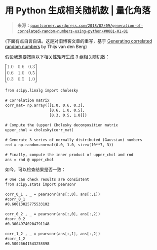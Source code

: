 <!--yml

类别: 未分类

日期: 2024-05-18 08:06:58

-->

# 用 Python 生成相关随机数 | 量化角落

> 来源：[`quantcorner.wordpress.com/2018/02/09/generation-of-correlated-random-numbers-using-python/#0001-01-01`](https://quantcorner.wordpress.com/2018/02/09/generation-of-correlated-random-numbers-using-python/#0001-01-01)

(下面有点自言自语。这是对旧博客文章的重写，基于 [Generating correlated random numbers](http://www.sitmo.com/article/generating-correlated-random-numbers/#comment-325 "Generating Correlated Random Numbers")  by Thijs van den Berg)

假设我想要按照以下相关性矩阵生成 3 组相关随机数：

![ \begin{bmatrix} 1.0 & 0.6 & 0.3 \\ 0.6 & 1.0 & 0.5 \\ 0.3 & 0.5 & 1.0 \end{bmatrix} ](img/b75a36f06b49172be659347f8e843aee.png)

```
from scipy.linalg import cholesky

# Correlation matrix
corr_mat= np.array([[1.0, 0.6, 0.3],
                    [0.6, 1.0, 0.5],
                    [0.3, 0.5, 1.0]])

# Compute the (upper) Cholesky decomposition matrix
upper_chol = cholesky(corr_mat)

# Generate 3 series of normally distributed (Gaussian) numbers
rnd = np.random.normal(0.0, 1.0, size=(10**7, 3))

# Finally, compute the inner product of upper_chol and rnd
ans = rnd @ upper_chol

```

如今，可以检查结果是否一致：

```
# One can check results are consistent
from scipy.stats import pearsonr

corr_0_1 , _ = pearsonr(ans[:,0], ans[:,1])
#corr_0_1
#0.60013025775533102

corr_0_2 , _ = pearsonr(ans[:,0], ans[:,2])
#corr_0_2
#0.30049740204791148

corr_1_2 , _ = pearsonr(ans[:,1], ans[:,2])
#corr_1_2
#0.50026641543258898

```

